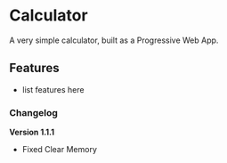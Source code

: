 # Calculator

A very simple calculator, built as a Progressive Web App.

## Features

- list features here

### Changelog

**Version 1.1.1**

- Fixed Clear Memory
